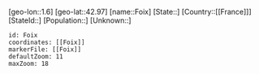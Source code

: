 ﻿---
location: [42.97,1.6]
mapzoom: [7,12] 
mapmarker: city 
type: City
tags:
- geo/City


SpocWebEntityId: 30203
isDeleted: false
confidential: public

---
[geo-lon::1.6]
[geo-lat::42.97]
[name::Foix]
[State::]
[Country::[[France]]]
[StateId::]
[Population::]
[Unknown::]


```leaflet
id: Foix
coordinates: [[Foix]]
markerFile: [[Foix]]
defaultZoom: 11 
maxZoom: 18
```
